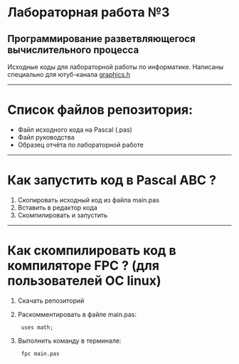 # Лабораторная работа №3

## Программирование разветвляющегося вычислительного процесса

Исходные коды для лабораторной работы по информатике.
Написаны специально для ютуб-канала [graphics.h](https://www.youtube.com/channel/UCAwoqozl2nccku39rhL9_OA?sub_confirmation=1)

---------------------------------

# Список файлов репозитория:

- Файл исходного кода на Pascal (.pas)
- Файл руководства
- Образец отчёта по лабораторной работе

---------------------------------

# Как запустить код в Pascal ABC ?

1. Скопировать исходный код из файла main.pas
2. Вставить в редактор кода
3. Скомпилировать и запустить

---------------------------------

# Как скомпилировать код в компиляторе FPC ? (для пользователей ОС linux)

1. Скачать репозиторий
2. Раскомментировать в файле main.pas:

		uses math;

3. Выполнить команду в терминале:

		fpc main.pas


